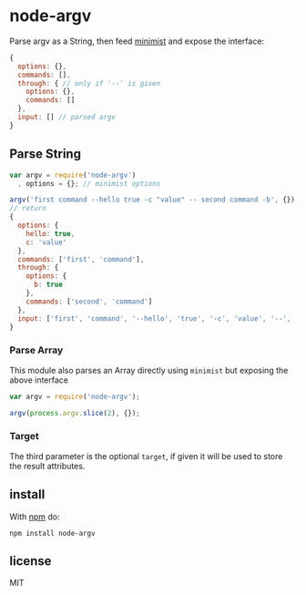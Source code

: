 # node-argv

Parse argv as a String, then feed [minimist](https://github.com/substack/minimist) and expose the interface: 

```javascript
{
  options: {},
  commands: [],
  through: { // only if '--' is given
    options: {},
    commands: []
  },
  input: [] // parsed argv
}
```

## Parse String

```javascript
var argv = require('node-argv')
  , options = {}; // minimist options

argv('first command --hello true -c "value" -- second command -b', {});
// return
{
  options: {
    hello: true,
    c: 'value'
  },
  commands: ['first', 'command'],
  through: {
    options: {
      b: true
    },
    commands: ['second', 'command']
  },
  input: ['first', 'command', '--hello', 'true', '-c', 'value', '--', 'second', 'command', '-b']
}
```

### Parse Array

This module also parses an Array directly using `minimist` but exposing the above interface

```javascript
var argv = require('node-argv');

argv(process.argv.slice(2), {});
```

### Target
The third parameter is the optional `target`, if given it will be used to store the result attributes.

## install

With [npm](https://npmjs.org) do:

```
npm install node-argv
```

## license

MIT